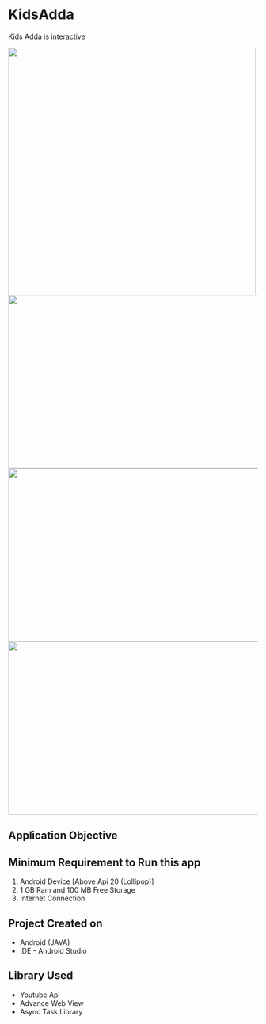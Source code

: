 # KidsAdda
Kids Adda is interactive 



<p align="left">
  <img src="https://github.com/lokeshbadolia/KidsAdda/blob/master/final1.png" width="500"  height="500" >
  <img src="https://github.com/lokeshbadolia/KidsAdda/blob/master/final2.png" width="622"  height="350" >
  <img src="https://github.com/lokeshbadolia/KidsAdda/blob/master/final3.png" width="622"  height="350" >
  <img src="https://github.com/lokeshbadolia/KidsAdda/blob/master/final4.png" width="622"  height="350" >
</p>

## Application Objective


## Minimum Requirement to Run this app

1. Android Device [Above Api 20 (Lollipop)]
2. 1 GB Ram and 100 MB Free Storage
3. Internet Connection

## Project Created on

- Android (JAVA)
- IDE - Android Studio

## Library Used

- Youtube Api
- Advance Web View
- Async Task Library

